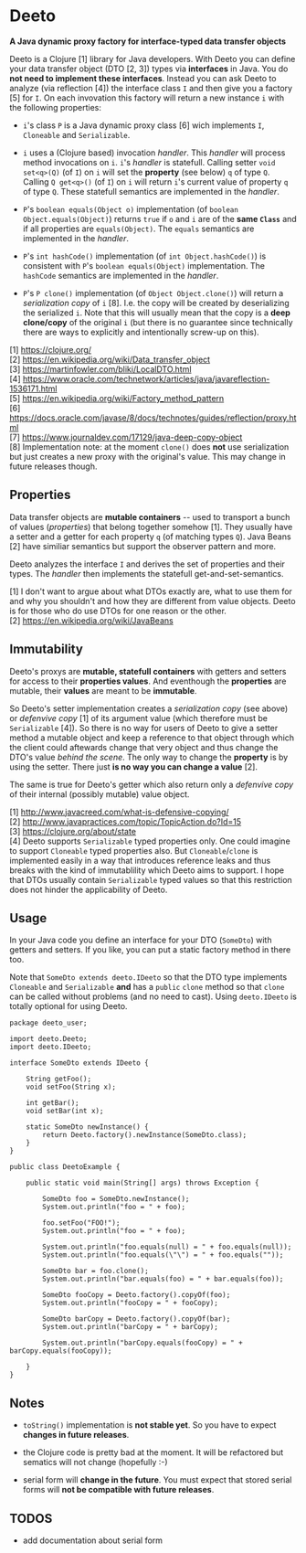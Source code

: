 # Deeto

__A Java dynamic proxy factory for interface-typed data transfer objects__

Deeto is a Clojure [1] library for Java developers. With Deeto you can
define your data transfer object (DTO [2, 3]) types via __interfaces__
in Java. You do __not need to implement these interfaces__. Instead
you can ask Deeto to analyze (via reflection [4]) the interface class
`I` and then give you a factory [5] for `I`. On each invovation this
factory will return a new instance `i` with the following properties:

* `i`'s class `P` is a Java dynamic proxy class [6] wich implements
  `I`, `Cloneable` and `Serializable`.

* `i` uses a (Clojure based) invocation _handler_. This _handler_ will
  process method invocations on `i`. `i`'s _handler_ is
  statefull. Calling setter `void set<q>(Q)` (of `I`) on `i` will set
  the __property__ (see below) `q` of type `Q`. Calling `Q get<q>()`
  (of `I`) on `i` will return `i`'s current value of property `q` of
  type `Q`. These statefull semantics are implemented in the
  _handler_.

* `P`'s `boolean equals(Object o)` implementation (of `boolean
  Object.equals(Object)`) returns `true` if `o` and `i` are of the
  __same `Class`__ and if all properties are `equals(Object)`. The
  `equals` semantics are implemented in the _handler_.

* `P`'s `int hashCode()` implementation (of `int Object.hashCode()`)
  is consistent with `P`'s `boolean equals(Object)`
  implementation. The `hashCode` semantics are implemented in the
  _handler_.

* `P`'s `P clone()` implementation (of `Object Object.clone()`) will
  return a _serialization copy_ of `i` [8]. I.e. the copy will be
  created by deserializing the serialized `i`. Note that this will
  usually mean that the copy is a __deep clone/copy__ of the original
  `i` (but there is no guarantee since technically there are ways to
  explicitly and intentionally screw-up on this).

[1] https://clojure.org/  
[2] https://en.wikipedia.org/wiki/Data_transfer_object  
[3] https://martinfowler.com/bliki/LocalDTO.html  
[4] https://www.oracle.com/technetwork/articles/java/javareflection-1536171.html  
[5] https://en.wikipedia.org/wiki/Factory_method_pattern  
[6] https://docs.oracle.com/javase/8/docs/technotes/guides/reflection/proxy.html  
[7] https://www.journaldev.com/17129/java-deep-copy-object  
[8] Implementation note: at the moment `clone()` does __not__ use
    serialization but just creates a new proxy with the original's
    value. This may change in future releases though.

## Properties

Data transfer objects are __mutable containers__ -- used to transport
a bunch of values (_properties_) that belong together somehow
[1]. They usually have a setter and a getter for each property `q` (of
matching types `Q`). Java Beans [2] have similiar semantics but
support the observer pattern and more.

Deeto analyzes the interface `I` and derives the set of properties and
their types. The _handler_ then implements the statefull
get-and-set-semantics.

[1] I don't want to argue about what DTOs exactly are, what to use
  them for and why you shouldn't and how they are different from value
  objects. Deeto is for those who do use DTOs for one reason or
  the other.  
[2] https://en.wikipedia.org/wiki/JavaBeans

## Immutability

Deeto's proxys are __mutable, statefull containers__ with getters and
setters for access to their __properties values__. And eventhough the
__properties__ are mutable, their __values__ are meant to be
__immutable__.

So Deeto's setter implementation creates a _serialization copy_ (see
above) or _defenvive copy_ [1] of its argument value (which therefore
must be `Serializable` [4]). So there is no way for users of Deeto to
give a setter method a mutable object and keep a reference to that
object through which the client could aftewards change that very
object and thus change the DTO's value _behind the scene_. The only
way to change the __property__ is by using the setter. There just __is
no way you can change a value__ [2].

The same is true for Deeto's getter which also return only a
_defenvive copy_ of their internal (possibly mutable) value
object.

[1] http://www.javacreed.com/what-is-defensive-copying/  
[2] http://www.javapractices.com/topic/TopicAction.do?Id=15  
[3] https://clojure.org/about/state  
[4] Deeto supports `Serializable` typed properties only. One could
  imagine to support `Cloneable` typed properties also. But
  `Cloneable`/`clone` is implemented easily in a way that introduces
  reference leaks and thus breaks with the kind of immutablility which
  Deeto aims to support. I hope that DTOs usually contain
  `Serializable` typed values so that this restriction does not hinder
  the applicability of Deeto.

## Usage

In your Java code you define an interface for your DTO (`SomeDto`)
with getters and setters. If you like, you can put a static factory
method in there too.

Note that `SomeDto extends deeto.IDeeto` so that the DTO type
implements `Cloneable` and `Serializable` __and__ has a `public`
`clone` method so that `clone` can be called without problems (and no
need to cast). Using `deeto.IDeeto` is totally optional for using
Deeto.

	package deeto_user;

	import deeto.Deeto;
	import deeto.IDeeto;

	interface SomeDto extends IDeeto {

        String getFoo();
		void setFoo(String x);

		int getBar();
		void setBar(int x);

		static SomeDto newInstance() {
			return Deeto.factory().newInstance(SomeDto.class);
		}
	}

	public class DeetoExample {

		public static void main(String[] args) throws Exception {

			SomeDto foo = SomeDto.newInstance();
			System.out.println("foo = " + foo);

			foo.setFoo("FOO!");
			System.out.println("foo = " + foo);

			System.out.println("foo.equals(null) = " + foo.equals(null));
			System.out.println("foo.equals(\"\") = " + foo.equals(""));

			SomeDto bar = foo.clone();
			System.out.println("bar.equals(foo) = " + bar.equals(foo));

			SomeDto fooCopy = Deeto.factory().copyOf(foo);
			System.out.println("fooCopy = " + fooCopy);

			SomeDto barCopy = Deeto.factory().copyOf(bar);
			System.out.println("barCopy = " + barCopy);

			System.out.println("barCopy.equals(fooCopy) = " + barCopy.equals(fooCopy));

		}
	}

## Notes

* `toString()` implementation is __not stable yet__. So you have to
  expect __changes in future releases__.

* the Clojure code is pretty bad at the moment. It will be refactored
  but sematics will not change (hopefully :-)

* serial form will __change in the future__. You must expect that
  stored serial forms will __not be compatible with future releases__.

## TODOS

* add documentation about serial form
